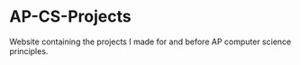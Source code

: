 # AP-CS-Projects
Website containing the projects I made for and before AP computer science principles.
